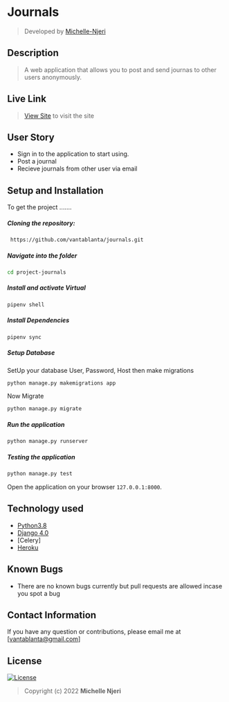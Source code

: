 # Journals
>Developed by [Michelle-Njeri](https://github.com/vantablanta)  
  
## Description  
>A web application that allows you to post and send journas to other users anonymously.
##  Live Link  
>[View Site](https://journals-mn.herokuapp.com/)  to visit the site
  

## User Story  
* Sign in to the application to start using.
* Post  a journal
* Recieve journals from other user via email
    
## Setup and Installation  
To get the project .......  
  
##### Cloning the repository:  
```bash 
 https://github.com/vantablanta/journals.git
```
##### Navigate into the folder
 ```bash 
cd project-journals
```
##### Install and activate Virtual  
 ```bash 
pipenv shell 
```  
##### Install Dependencies  
 ```bash 
 pipenv sync
```  
##### Setup Database  
  SetUp your database User, Password, Host then make migrations 
 ```bash 
python manage.py makemigrations app
 ``` 
 Now Migrate  
 ```bash 
 python manage.py migrate 
```
##### Run the application  
 ```bash 
 python manage.py runserver 
``` 
##### Testing the application  
 ```bash 
 python manage.py test 
```
Open the application on your browser `127.0.0.1:8000`.  
  
## Technology used  
  
* [Python3.8](https://www.python.org/)  
* [Django 4.0](https://docs.djangoproject.com/en/2.2/)  
* [Celery]
* [Heroku](https://heroku.com)  
  
  
## Known Bugs  
* There are no known bugs currently but pull requests are allowed incase you spot a bug  
  
## Contact Information   
If you have any question or contributions, please email me at [vantablanta@gmail.com]  
  
## License 

[![License](https://img.shields.io/packagist/l/loopline-systems/closeio-api-wrapper.svg)](https://github.com/vantablanta/hood/blob/master/LICENSE)  
>Copyright (c) 2022 **Michelle Njeri**